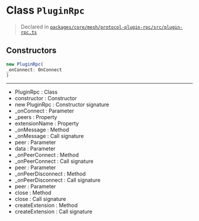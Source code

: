 # Class `PluginRpc`
> Declared in [`packages/core/mesh/protocol-plugin-rpc/src/plugin-rpc.ts`](https://github.com/dxos/protocols/blob/main/packages/core/mesh/protocol-plugin-rpc/src/plugin-rpc.ts#L44)

## Constructors
```ts
new PluginRpc(
_onConnect: OnConnect
)
```

---
- PluginRpc : Class
- constructor : Constructor
- new PluginRpc : Constructor signature
- _onConnect : Parameter
- _peers : Property
- extensionName : Property
- _onMessage : Method
- _onMessage : Call signature
- peer : Parameter
- data : Parameter
- _onPeerConnect : Method
- _onPeerConnect : Call signature
- peer : Parameter
- _onPeerDisconnect : Method
- _onPeerDisconnect : Call signature
- peer : Parameter
- close : Method
- close : Call signature
- createExtension : Method
- createExtension : Call signature
